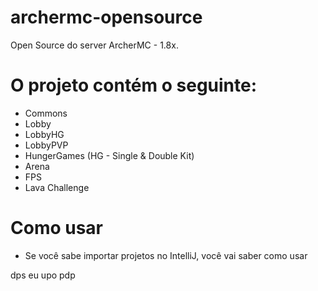 # archermc-opensource
Open Source do server ArcherMC - 1.8x.

# O projeto contém o seguinte:
- Commons
- Lobby
- LobbyHG
- LobbyPVP
- HungerGames (HG - Single & Double Kit)
- Arena 
- FPS
- Lava Challenge
  
# Como usar
- Se você sabe importar projetos no IntelliJ, você vai saber como usar 

dps eu upo pdp
